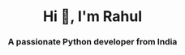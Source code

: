 <h1 align="center">Hi 👋, I'm Rahul</h1>
<h3 align="center">A passionate Python developer from India</h3>


